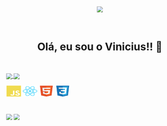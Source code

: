 <br>

<div align="center">
  <img width="450em" src="https://user-images.githubusercontent.com/93842439/218853481-f475c094-65f5-4c54-982b-0cf949670568.svg"/>
</div>

<br>
<br>

 <h1 align="center"> Olá, eu sou o Vinicius!! 👋</h1>

<br>
<br>

<a href="https://github.com/anuraghazra/github-readme-stats">
  <img width="450em"  align="center" src="https://github-readme-stats.vercel.app/api?username=viniciuspra&show_icons=true&count_private=true&theme=tokyonight" />
</a>
<a href="https://github.com/anuraghazra/convoychat">
  <img width="450em" align="center" src="https://github-readme-stats.vercel.app/api/top-langs/?username=viniciuspra&layout=compact&theme=tokyonight" />
</a>

<div style="display: inline_block"><br>
  <img align="center" alt="Vini-Js" height="30" width="40" src="https://raw.githubusercontent.com/devicons/devicon/master/icons/javascript/javascript-plain.svg">
  <img align="center" alt="Vini-React" height="30" width="40" src="https://raw.githubusercontent.com/devicons/devicon/master/icons/react/react-original.svg">
  <img align="center" alt="Vini-HTML" height="30" width="40" src="https://raw.githubusercontent.com/devicons/devicon/master/icons/html5/html5-original.svg">
  <img align="center" alt="Vini-CSS" height="30" width="40" src="https://raw.githubusercontent.com/devicons/devicon/master/icons/css3/css3-original.svg">
</div>

##
<br>

<div> 
  <a href = "mailto:vinicius.cascaesp@gmail.com"><img src="https://img.shields.io/badge/-Gmail-%23333?style=for-the-badge&logo=gmail&logoColor=white" target="_blank"></a>
  <a href="https://www.linkedin.com/in/vinicius-cascaes-pra/" target="_blank"><img src="https://img.shields.io/badge/-LinkedIn-%230077B5?style=for-the-badge&logo=linkedin&logoColor=white" target="_blank"></a> 
</div>

